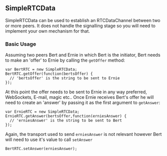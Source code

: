 ## SimpleRTCData

SimpleRTCData can be used to establish an RTCDataChannel between two or more peers. It does not handle the signalling stage so you will need to implement your own mechanism for that.

### Basic Usage

Assuming two peers Bert and Ernie in which Bert is the initiator, Bert needs to make an 'offer' to Ernie by calling the `getOffer` method:

    var BertRTC = new SimpleRTCData;
    BertRTC.getOffer(function(bertsOffer) {
      // 'bertsOffer' is the string to be sent to Ernie
    });

At this point the offer needs to be sent to Ernie in any way preferred, WebSockets, E-mail, magic etc.. Once Ernie receives Bert's offer he will need to create an 'answer' by passing it as the first argument to `getAnswer`: 

    var ErnieRTC = new SimpleRTCData;
    ErnieRTC.getAnswer(bertsOffer,function(erniesAnswer) {
      // 'erniesAnswer' is the string to be sent to Bert
    });
    
Again, the transport used to send `erniesAnswer` is not relevant however Bert will need to use it's value to call `setAnswer`

    BertRTC.setAnswer(erniesAnswer);
